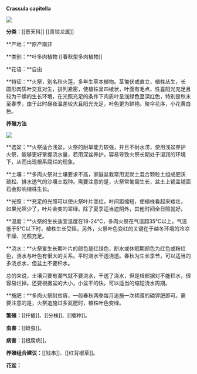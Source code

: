**Crassula capitella**

![](https://pic4.zhimg.com/v2-ee50c8721886f29639d7547f05f1071f_r.jpg)

**分类：**[[景天科]] [[青锁龙属]]

**产地：**原产南非

**类别：**叶多肉植物 [[春秋型多肉植物]]

**花语：**自由

**特征：**火祭，别名秋火莲，多年生草本植物。茎匍伏或直立，植株丛生，长圆形肉质叶交互对生，排列紧密，使植株呈四棱状，叶面有毛点，性喜阳光充足且较为干燥的生长环境，在光照充足的条件下肉质叶呈浅绿色至深红色，特别是秋末至春季，由于此时昼夜温差较大且阳光充足，叶色更为鲜艳。聚伞花序，小花黄白色。

  

**养殖方法**

![](https://pic4.zhimg.com/v2-aa350c3df19931955efe7f25ee3b3d67_r.jpg)

**选盆：**火祭适合浅盆，火祭的耐旱能力较强，并且不耐水涝，使用浅盆养护火祭，能够更好掌握浇水量，若用深盆养护，容易导致火祭长期处于湿润的环境下，从而出现根系腐烂的现象。

**土壤：**多肉火祭对土壤要求不高，家庭盆栽常用泥炭土混合颗粒土组成肥沃疏松、排水透气的沙壤土栽种。需要注意的是，火祭常匍匐生长，盆土上铺盖铺面石会影响植株生长。

**光照：**充足的光照可以使火祭叶片变红，叶间距缩短，使植株看起来矮壮，如果光照少了，叶片会变的翠绿。除了夏季适当遮阴外，其他时间全日照就好。

**温度：**火祭的生长适宜温度在18-24℃，多肉火祭在气温超35℃以上，气温低于5℃以下时，植株生长受阻。另外，火祭叶色变红的关键在于越冬环境的冷凉干燥、光照充足。

**浇水：**火祭爱生长期叶片的颜色是红绿色，断水或休眠期颜色为红色或粉红色，浇水与叶色有很大的关系。平时浇水干透浇透。春秋为生长季节，可以适当的多浇点水，但盆土不要积水。

总的来说，土壤只要有潮气就不要浇水，干透了浇水，但是根部据对不能积水，很容易烂掉。还要根据盆的大小，小盆干的快，可以适当的缩短浇水周期。

**施肥：**多肉火祭耐贫瘠，一般春秋两季每月追施一次稀薄的磷钾肥即可。需要注意的是，火祭追施过多氮肥时，植株叶色变绿。

**繁殖：**[[扦插]]、[[分株]]、[[播种]]。

**虫害：**[[蚜虫]]。

**病害：**[[根腐病]]。

**养殖组合建议：**[[钱串]]、[[红背椒草]]。

**花盆：**